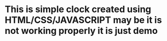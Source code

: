 # This is simple clock created using HTML/CSS/JAVASCRIPT may be it is not working properly it is just demo
